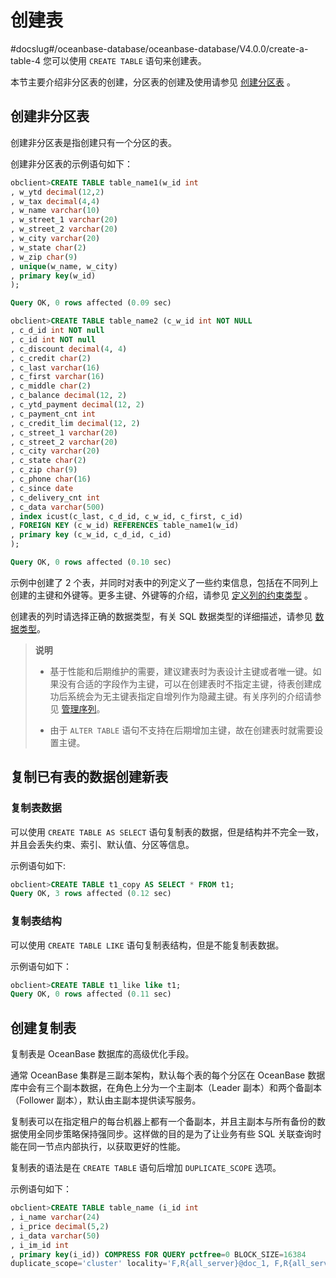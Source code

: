 # 创建表
#docslug#/oceanbase-database/oceanbase-database/V4.0.0/create-a-table-4
您可以使用 `CREATE TABLE` 语句来创建表。

本节主要介绍非分区表的创建，分区表的创建及使用请参见 [创建分区表](../../../7.distributed-storage-management/2.manage-partition-table/2.mysql-1/2.create-a-partition-table.md) 。

## 创建非分区表

创建非分区表是指创建只有一个分区的表。

创建非分区表的示例语句如下：

```sql
obclient>CREATE TABLE table_name1(w_id int
, w_ytd decimal(12,2)
, w_tax decimal(4,4)
, w_name varchar(10)
, w_street_1 varchar(20)
, w_street_2 varchar(20)
, w_city varchar(20)
, w_state char(2)
, w_zip char(9)
, unique(w_name, w_city)
, primary key(w_id)
);

Query OK, 0 rows affected (0.09 sec)

obclient>CREATE TABLE table_name2 (c_w_id int NOT NULL
, c_d_id int NOT null
, c_id int NOT null
, c_discount decimal(4, 4)
, c_credit char(2)
, c_last varchar(16)
, c_first varchar(16)
, c_middle char(2)
, c_balance decimal(12, 2)
, c_ytd_payment decimal(12, 2)
, c_payment_cnt int
, c_credit_lim decimal(12, 2)
, c_street_1 varchar(20)
, c_street_2 varchar(20)
, c_city varchar(20)
, c_state char(2)
, c_zip char(9)
, c_phone char(16)
, c_since date
, c_delivery_cnt int
, c_data varchar(500)
, index icust(c_last, c_d_id, c_w_id, c_first, c_id)
, FOREIGN KEY (c_w_id) REFERENCES table_name1(w_id)
, primary key (c_w_id, c_d_id, c_id)
);

Query OK, 0 rows affected (0.10 sec)
```

示例中创建了 2 个表，并同时对表中的列定义了一些约束信息，包括在不同列上创建的主键和外键等。更多主键、外键等的介绍，请参见 [定义列的约束类型](4.define-the-constraint-type-for-a-column-2.md) 。

创建表的列时请选择正确的数据类型，有关 SQL 数据类型的详细描述，请参见 [数据类型](../../../../4.development-guide-refactoring-1/5.sql-syntax/2.common-tenant-mysql-mode/1.basic-elements/1.data-type/1.data-type-overview.md)。

>**说明**
>
>* 基于性能和后期维护的需要，建议建表时为表设计主键或者唯一键。如果没有合适的字段作为主键，可以在创建表时不指定主键，待表创建成功后系统会为无主键表指定自增列作为隐藏主键。有关序列的介绍请参见 [管理序列](../../1.oracle-4/5.management-sequence-1.md)。
>
>* 由于 `ALTER TABLE` 语句不支持在后期增加主键，故在创建表时就需要设置主键。

## 复制已有表的数据创建新表

### 复制表数据

可以使用 `CREATE TABLE AS SELECT` 语句复制表的数据，但是结构并不完全一致，并且会丢失约束、索引、默认值、分区等信息。

示例语句如下:

```sql
obclient>CREATE TABLE t1_copy AS SELECT * FROM t1;
Query OK, 3 rows affected (0.12 sec)
```

### 复制表结构

可以使用 `CREATE TABLE LIKE` 语句复制表结构，但是不能复制表数据。

示例语句如下：

```sql
obclient>CREATE TABLE t1_like like t1;
Query OK, 0 rows affected (0.11 sec)
```

## 创建复制表

复制表是 OceanBase 数据库的高级优化手段。

通常 OceanBase 集群是三副本架构，默认每个表的每个分区在 OceanBase 数据库中会有三个副本数据，在角色上分为一个主副本（Leader 副本）和两个备副本（Follower 副本），默认由主副本提供读写服务。

复制表可以在指定租户的每台机器上都有一个备副本，并且主副本与所有备份的数据使用全同步策略保持强同步。这样做的目的是为了让业务有些 SQL 关联查询时能在同一节点内部执行，以获取更好的性能。

复制表的语法是在 `CREATE TABLE` 语句后增加 `DUPLICATE_SCOPE` 选项。

示例语句如下：

```sql
obclient>CREATE TABLE table_name (i_id int
, i_name varchar(24)
, i_price decimal(5,2)
, i_data varchar(50)
, i_im_id int
, primary key(i_id)) COMPRESS FOR QUERY pctfree=0 BLOCK_SIZE=16384
duplicate_scope='cluster' locality='F,R{all_server}@doc_1, F,R{all_server}@doc_2,F,R{all_server}@doc_3' primary_zone='doc_1';
```
